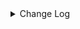 <details><summary> Change Log </summary>

| Change | Commit | Version |
| --- | --- | --- |
|[improve] cassandra connector options (#8608)|https://github.com/apache/seatunnel/commit/d9201108cf| dev |
|[Feature][Restapi] Allow metrics information to be associated to logical plan nodes (#7786)|https://github.com/apache/seatunnel/commit/6b7c53d03c|2.3.9|
|[Improve] Improve some connectors prepare check error message (#7465)|https://github.com/apache/seatunnel/commit/6930a25edd|2.3.8|
|[Improve][Common] Introduce new error define rule (#5793)|https://github.com/apache/seatunnel/commit/9d1b2582b2|2.3.4|
|[Improve] Remove use `SeaTunnelSink::getConsumedType` method and mark it as deprecated (#5755)|https://github.com/apache/seatunnel/commit/8de7408100|2.3.4|
|[Feature][Connector V2] expose configurable options in Cassandra (#3681)|https://github.com/apache/seatunnel/commit/73f63a5044|2.3.2|
|[Improve][build] Give the maven module a human readable name (#4114)|https://github.com/apache/seatunnel/commit/d7cd601051|2.3.1|
|[Improve][Project] Code format with spotless plugin. (#4101)|https://github.com/apache/seatunnel/commit/a2ab166561|2.3.1|
|[Feature][API &amp; Connector &amp; Doc] add parallelism and column projection interface (#3829)|https://github.com/apache/seatunnel/commit/b9164b8ba1|2.3.1|
|[Improve][Connector-V2] The log outputs detailed exception stack information (#3805)|https://github.com/apache/seatunnel/commit/d0c6217f27|2.3.1|
|[Improve][Connector-V2][Cassandra] Unified exception for cassandra source &amp; sink connector (#3435)|https://github.com/apache/seatunnel/commit/28868797b7|2.3.0|
|[Feature][Connector-V2][Cassandra] Add Cassandra Source And Sink Connector (#3229)|https://github.com/apache/seatunnel/commit/12268a6f4b|2.3.0|

</details>
